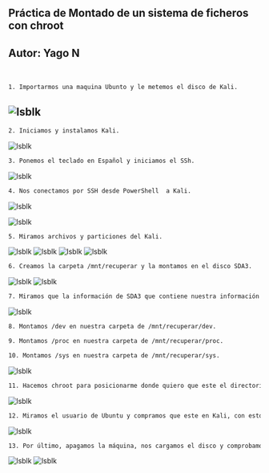 ## Práctica de Montado de un sistema de ficheros con chroot

**Autor**: Yago N
</br>
---
</br>


```bash
1. Importarmos una maquina Ubunto y le metemos el disco de Kali.
```
![lsblk](/capturas/1.png)
---
```bash
2. Iniciamos y instalamos Kali.
```
![lsblk](/capturas/2.png)


```bash
3. Ponemos el teclado en Español y iniciamos el SSh.
```
![lsblk](/capturas/3.png)


```bash
4. Nos conectamos por SSH desde PowerShell  a Kali.
```
![lsblk](/capturas/4.png)

![lsblk](/capturas/5.png)

```bash
5. Miramos archivos y particiones del Kali.
```
![lsblk](/capturas/6.png)
![lsblk](/capturas/7.png)
![lsblk](/capturas/8.png)
![lsblk](/capturas/9.png)


```bash
6. Creamos la carpeta /mnt/recuperar y la montamos en el disco SDA3.
```
![lsblk](/capturas/10.png)
![lsblk](/capturas/11.png)

```bash
7. Miramos que la información de SDA3 que contiene nuestra información de Ubuntu esta en /mnt/recuperar.
```
![lsblk](/capturas/12.png)


```bash
8. Montamos /dev en nuestra carpeta de /mnt/recuperar/dev.
```


```bash
9. Montamos /proc en nuestra carpeta de /mnt/recuperar/proc.
```


```bash
10. Montamos /sys en nuestra carpeta de /mnt/recuperar/sys.
```
![lsblk](/capturas/13.png)
```bash
11. Hacemos chroot para posicionarme donde quiero que este el directorio raíz.
```
![lsblk](/capturas/14.png)
```bash
12. Miramos el usuario de Ubuntu y compramos que este en Kali, con esto somos root en Ubuntu y le cambiamos la contraseña con passwd  usuario.
```
![lsblk](/capturas/15.png)
```bash
13. Por último, apagamos la máquina, nos cargamos el disco y comprobamos que se le ha cambiado la contraseña al usuario de Ubuntu y que podemos entrar.
```
![lsblk](/capturas/16.png)
![lsblk](/capturas/17.png)
